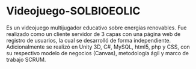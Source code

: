 # Videojuego-SOLBIOEOLIC
 Es un videojuego multijugador educativo sobre energías renovables. Fue realizado como un cliente servidor de 3 capas con una página web de registro de usuarios, la cual se desarrolló de forma independiente. Adicionalmente se realizó en Unity 3D, C#, MySQL, html5, php y CSS, con su respectivo modelo de negocios (Canvas), metodología ágil y marco de trabajo SCRUM.
